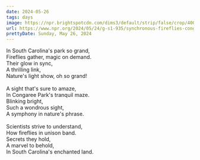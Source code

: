 ```yaml
---
date: 2024-05-26
tags: days
image: https://npr.brightspotcdn.com/dims3/default/strip/false/crop/4000x2251+0+0/resize/1400/quality/100/format/jpeg/?url=http%3A%2F%2Fnpr-brightspot.s3.amazonaws.com%2Faf%2F6b%2F3070251840aba50aad65696f2f65%2F020-fireflies-outside-park.JPG
url: https://www.npr.org/2024/05/24/g-s1-935/synchronous-fireflies-congaree-endangered
prettyDate: Sunday, May 26, 2024
---
```

In South Carolina's park so grand,<br>Fireflies gather, magic on demand.<br>Their glow in sync,<br>A thrilling link,<br>Nature's light show, oh so grand! <br><br>A sight that's sure to amaze,<br>In Congaree Park's tranquil maze.<br>Blinking bright,<br>Such a wondrous sight,<br>A symphony in nature's phrase.<br><br>Scientists strive to understand,<br>How fireflies in unison band.<br>Secrets they hold,<br>A marvel to behold,<br>In South Carolina's enchanted land.